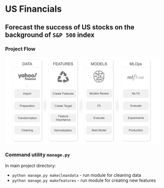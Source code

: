 # US Financials

## Forecast the success of US stocks on the background of `S&P 500` index

### Project Flow

![project flow](pics/flow.png)


### Command utility `manage.py`

In main project directory:
- `python manage.py makecleandata` - run module for cleaning data
- `python manage.py makefeatures` - run module for creating new features